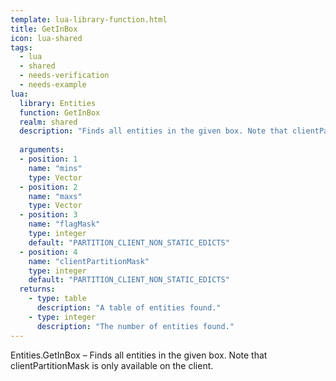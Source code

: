 ```yaml
---
template: lua-library-function.html
title: GetInBox
icon: lua-shared
tags:
  - lua
  - shared
  - needs-verification
  - needs-example
lua:
  library: Entities
  function: GetInBox
  realm: shared
  description: "Finds all entities in the given box. Note that clientPartitionMask is only available on the client."
  
  arguments:
  - position: 1
    name: "mins"
    type: Vector
  - position: 2
    name: "maxs"
    type: Vector
  - position: 3
    name: "flagMask"
    type: integer
    default: "PARTITION_CLIENT_NON_STATIC_EDICTS"
  - position: 4
    name: "clientPartitionMask"
    type: integer
    default: "PARTITION_CLIENT_NON_STATIC_EDICTS"
  returns:
    - type: table
      description: "A table of entities found."
    - type: integer
      description: "The number of entities found."
---
```


<div class="lua__search__keywords">
Entities.GetInBox &#x2013; Finds all entities in the given box. Note that clientPartitionMask is only available on the client.
</div>
